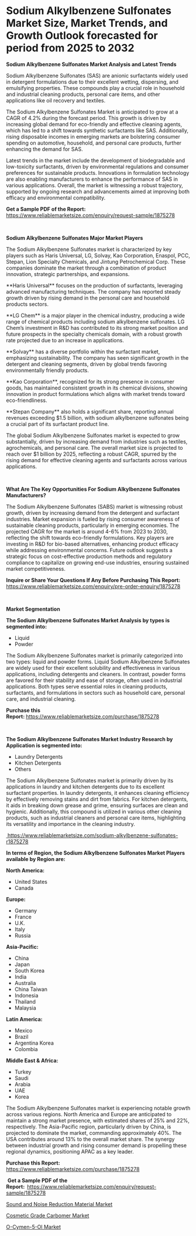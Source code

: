 <p><h1>Sodium Alkylbenzene Sulfonates Market Size, Market Trends, and Growth Outlook forecasted for period from 2025 to 2032</h1></p><p><strong>Sodium Alkylbenzene Sulfonates Market Analysis and Latest Trends</strong></p>
<p><p>Sodium Alkylbenzene Sulfonates (SAS) are anionic surfactants widely used in detergent formulations due to their excellent wetting, dispersing, and emulsifying properties. These compounds play a crucial role in household and industrial cleaning products, personal care items, and other applications like oil recovery and textiles.</p><p>The Sodium Alkylbenzene Sulfonates Market is anticipated to grow at a CAGR of 4.2% during the forecast period. This growth is driven by increasing global demand for eco-friendly and effective cleaning agents, which has led to a shift towards synthetic surfactants like SAS. Additionally, rising disposable incomes in emerging markets are bolstering consumer spending on automotive, household, and personal care products, further enhancing the demand for SAS.</p><p>Latest trends in the market include the development of biodegradable and low-toxicity surfactants, driven by environmental regulations and consumer preferences for sustainable products. Innovations in formulation technology are also enabling manufacturers to enhance the performance of SAS in various applications. Overall, the market is witnessing a robust trajectory, supported by ongoing research and advancements aimed at improving both efficacy and environmental compatibility.</p></p>
<p><strong>Get a Sample PDF of the Report:&nbsp;</strong> <a href="https://www.reliablemarketsize.com/enquiry/request-sample/1875278?utm_campaign=1901&utm_medium=2&utm_source=Github&utm_content=ia&utm_term=03042025&utm_id=sodium-alkylbenzene-sulfonates">https://www.reliablemarketsize.com/enquiry/request-sample/1875278</a></p>
<p>&nbsp;</p>
<p><strong>Sodium Alkylbenzene Sulfonates Major Market Players</strong></p>
<p><p>The Sodium Alkylbenzene Sulfonates market is characterized by key players such as Haris Universal, LG, Solvay, Kao Corporation, Enaspol, PCC, Stepan, Lion Specialty Chemicals, and Jintung Petrochemical Corp. These companies dominate the market through a combination of product innovation, strategic partnerships, and expansions.</p><p>**Haris Universal** focuses on the production of surfactants, leveraging advanced manufacturing techniques. The company has reported steady growth driven by rising demand in the personal care and household products sectors.</p><p>**LG Chem** is a major player in the chemical industry, producing a wide range of chemical products including sodium alkylbenzene sulfonates. LG Chem’s investment in R&D has contributed to its strong market position and future prospects in the specialty chemicals domain, with a robust growth rate projected due to an increase in applications. </p><p>**Solvay** has a diverse portfolio within the surfactant market, emphasizing sustainability. The company has seen significant growth in the detergent and cleaning segments, driven by global trends favoring environmentally friendly products.</p><p>**Kao Corporation**, recognized for its strong presence in consumer goods, has maintained consistent growth in its chemical divisions, showing innovation in product formulations which aligns with market trends toward eco-friendliness.</p><p>**Stepan Company** also holds a significant share, reporting annual revenues exceeding $1.5 billion, with sodium alkylbenzene sulfonates being a crucial part of its surfactant product line.</p><p>The global Sodium Alkylbenzene Sulfonates market is expected to grow substantially, driven by increasing demand from industries such as textiles, agrochemicals, and personal care. The overall market size is projected to reach over $1 billion by 2025, reflecting a robust CAGR, spurred by the rising demand for effective cleaning agents and surfactants across various applications.</p></p>
<p>&nbsp;</p>
<p><strong>What Are The Key Opportunities For Sodium Alkylbenzene Sulfonates Manufacturers?</strong></p>
<p><p>The Sodium Alkylbenzene Sulfonates (SABS) market is witnessing robust growth, driven by increasing demand from the detergent and surfactant industries. Market expansion is fueled by rising consumer awareness of sustainable cleaning products, particularly in emerging economies. The projected CAGR for the market is around 4-6% from 2023 to 2030, reflecting the shift towards eco-friendly formulations. Key players are investing in R&D for bio-based alternatives, enhancing product efficacy while addressing environmental concerns. Future outlook suggests a strategic focus on cost-effective production methods and regulatory compliance to capitalize on growing end-use industries, ensuring sustained market competitiveness.</p></p>
<p><strong>Inquire or Share Your Questions If Any Before Purchasing This Report:</strong> <a href="https://www.reliablemarketsize.com/enquiry/pre-order-enquiry/1875278?utm_campaign=1901&utm_medium=2&utm_source=Github&utm_content=ia&utm_term=03042025&utm_id=sodium-alkylbenzene-sulfonates">https://www.reliablemarketsize.com/enquiry/pre-order-enquiry/1875278</a></p>
<p>&nbsp;</p>
<p><strong>Market Segmentation</strong></p>
<p><strong>The Sodium Alkylbenzene Sulfonates Market Analysis by types is segmented into:</strong></p>
<p><ul><li>Liquid</li><li>Powder</li></ul></p>
<p><p>The Sodium Alkylbenzene Sulfonates market is primarily categorized into two types: liquid and powder forms. Liquid Sodium Alkylbenzene Sulfonates are widely used for their excellent solubility and effectiveness in various applications, including detergents and cleaners. In contrast, powder forms are favored for their stability and ease of storage, often used in industrial applications. Both types serve essential roles in cleaning products, surfactants, and formulations in sectors such as household care, personal care, and industrial cleaning.</p></p>
<p><strong>Purchase this Report:&nbsp;</strong><a href="https://www.reliablemarketsize.com/purchase/1875278?utm_campaign=1901&utm_medium=2&utm_source=Github&utm_content=ia&utm_term=03042025&utm_id=sodium-alkylbenzene-sulfonates">https://www.reliablemarketsize.com/purchase/1875278</a></p>
<p>&nbsp;</p>
<p><strong>The Sodium Alkylbenzene Sulfonates Market Industry Research by Application is segmented into:</strong></p>
<p><ul><li>Laundry Detergents</li><li>Kitchen Detergents</li><li>Others</li></ul></p>
<p><p>The Sodium Alkylbenzene Sulfonates market is primarily driven by its applications in laundry and kitchen detergents due to its excellent surfactant properties. In laundry detergents, it enhances cleaning efficiency by effectively removing stains and dirt from fabrics. For kitchen detergents, it aids in breaking down grease and grime, ensuring surfaces are clean and hygienic. Additionally, this compound is utilized in various other cleaning products, such as industrial cleaners and personal care items, highlighting its versatility and importance in the cleaning industry.</p></p>
<p><a href="https://www.reliablemarketsize.com/sodium-alkylbenzene-sulfonates-r1875278?utm_campaign=1901&utm_medium=2&utm_source=Github&utm_content=ia&utm_term=03042025&utm_id=sodium-alkylbenzene-sulfonates">&nbsp;https://www.reliablemarketsize.com/sodium-alkylbenzene-sulfonates-r1875278</a></p>
<p><strong>In terms of Region, the Sodium Alkylbenzene Sulfonates Market Players available by Region are:</strong></p>
<p>
    <p> <strong> North America: </strong>
        <ul>
            <li>United States</li>
            <li>Canada</li>
        </ul>
        </p> 
    <p> <strong> Europe: </strong>
        <ul>
            <li>Germany</li>
            <li>France</li>
            <li>U.K.</li>
            <li>Italy</li>
            <li>Russia</li>
        </ul>
        </p> 
    <p> <strong> Asia-Pacific: </strong>
        <ul>
            <li>China</li>
            <li>Japan</li>
            <li>South Korea</li>
            <li>India</li>
            <li>Australia</li>
            <li>China Taiwan</li>
            <li>Indonesia</li>
            <li>Thailand</li>
            <li>Malaysia</li>
        </ul>
        </p> 
    <p> <strong> Latin America: </strong>
        <ul>
            <li>Mexico</li>
            <li>Brazil</li>
            <li>Argentina Korea</li>
            <li>Colombia</li>
        </ul>
        </p> 
    <p> <strong> Middle East & Africa: </strong>
        <ul>
            <li>Turkey</li>
            <li>Saudi</li>
            <li>Arabia</li>
            <li>UAE</li>
            <li>Korea</li>
        </ul>
    </p>
    </p>
<p><p>The Sodium Alkylbenzene Sulfonates market is experiencing notable growth across various regions. North America and Europe are anticipated to maintain a strong market presence, with estimated shares of 25% and 22%, respectively. The Asia-Pacific region, particularly driven by China, is projected to dominate the market, commanding approximately 40%. The USA contributes around 13% to the overall market share. The synergy between industrial growth and rising consumer demand is propelling these regional dynamics, positioning APAC as a key leader.</p></p>
<p><strong>Purchase this Report: </strong><a href="https://www.reliablemarketsize.com/purchase/1875278?utm_campaign=1901&utm_medium=2&utm_source=Github&utm_content=ia&utm_term=03042025&utm_id=sodium-alkylbenzene-sulfonates">https://www.reliablemarketsize.com/purchase/1875278</a></p>
<p>&nbsp;<strong>Get a Sample PDF of the Report:&nbsp;&nbsp;</strong><a href="https://www.reliablemarketsize.com/enquiry/request-sample/1875278?utm_campaign=1901&utm_medium=2&utm_source=Github&utm_content=ia&utm_term=03042025&utm_id=sodium-alkylbenzene-sulfonates">https://www.reliablemarketsize.com/enquiry/request-sample/1875278</a></p>
<p><strong></strong></p>
<p><p><a href="https://github.com/bozzoquishmd/Market-Research-Report-List-1/blob/main/sound-and-noise-reduction-material-market.md?utm_campaign=1901&utm_medium=2&utm_source=Github&utm_content=ia&utm_term=03042025&utm_id=sodium-alkylbenzene-sulfonates">Sound and Noise Reduction Material Market</a></p><p><a href="https://github.com/AKSHATREPORTPRIME/Market-Research-Report-List-7/blob/main/cosmetic-grade-carbomer-market.md?utm_campaign=1901&utm_medium=2&utm_source=Github&utm_content=ia&utm_term=03042025&utm_id=sodium-alkylbenzene-sulfonates">Cosmetic Grade Carbomer Market</a></p><p><a href="https://github.com/indrystar/Market-Research-Report-List-5/blob/main/o-cymen-5-ol-market.md?utm_campaign=1901&utm_medium=2&utm_source=Github&utm_content=ia&utm_term=03042025&utm_id=sodium-alkylbenzene-sulfonates">O-Cymen-5-Ol Market</a></p></p>